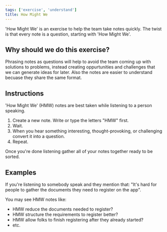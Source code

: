 ```yaml
---
tags: ['exercise', 'understand']
title: How Might We
---
```


'How Might We' is an exercise to help the team take notes quickly. The twist is
that every note is a question, starting with 'How Might We'.

## Why should we do this exercise?

Phrasing notes as questions will help to avoid the team coming up with
solutions to problems, instead creating oppurtunities and challenges that we
can generate ideas for later. Also the notes are easier to understand becuase
they share the same format.

## Instructions

'How Might We' (HMW) notes are best taken while listening to a person speaking.

1. Create a new note. Write or type the letters "HMW" first.
2. Wait.
3. When you hear something interesting, thought-provoking, or challenging convert it into a question.
4. Repeat.

Once you're done listening gather all of your notes together ready to be sorted.

## Examples

If you're listening to somebody speak and they mention that: "It's hard for
people to gather the documents they need to register on the app".

You may see HMW notes like:

- HMW reduce the documents needed to register?
- HMW structure the requirements to register better?
- HMW allow folks to finish registering after they already started?
- etc.
